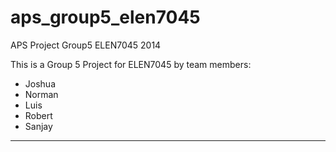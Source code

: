 aps_group5_elen7045
===================

APS Project Group5 ELEN7045 2014


This is a Group 5 Project for ELEN7045 by team members:
* Joshua 
* Norman
* Luis
* Robert
* Sanjay

-------------------
